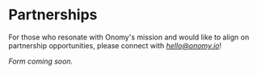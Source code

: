 # Partnerships

For those who resonate with Onomy's mission and would like to align on partnership opportunities, please connect with [_hello@onomy.io_](mailto:hello@onomy.io)!

_Form coming soon._



